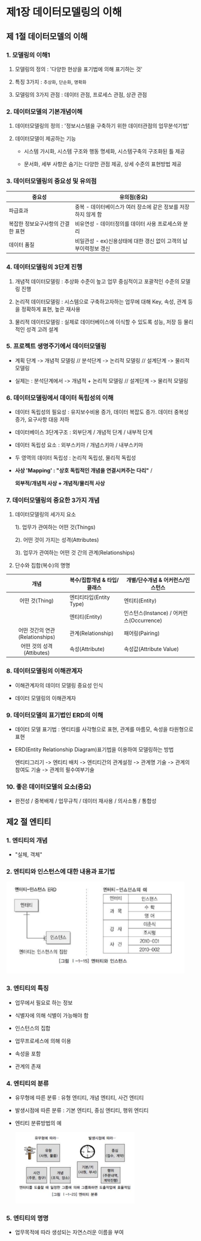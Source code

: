 # 제1장 데이터모델링의 이해

## 제 1절 데이터모델의 이해

### 1. 모델링의 이해1

1. 모델링의 정의 : '다양한 현상을 표기법에 의해 표기하는 것'

2. 특징 3가지 : `추상화`, `단순화`, `명확화`

3. 모델링의 3가지 관점 : 데이터 관점, 프로세스 관점, 상관 관점

### 2. 데이터모델의 기본개념이해

1. 데이터모델링의 정의 : '정보시스템을 구축하기 위한 데이터관점의 업무분석기법'

2. 데이터모델이 제공하는 기능
   
   - 시스템 가시화, 시스템 구조와 행동 명세화, 시스템구축의 구조화된 틀 제공
   
   - 문서화, 세부 사항은 숨기는 다양한 관점 제공, 상세 수준의 표현방법 제공

### 3. 데이터모델링의 중요성 및 유의점

| 중요성                | 유의점(중요)                                |
| ------------------ | -------------------------------------- |
| 파급효과               | 중복 - 데이터베이스가 여러 장소에 같은 정보를 저장하지 않게 함   |
| 복잡한 정보요구사항의 간결한 표현 | 비유연성 - 데이터정의를 데이터 사용 프로세스와 분리          |
| 데이터 품질             | 비일관성 - ex)신용상태에 대한 갱신 없이 고객의 납부이력정보 갱신 |

### 

### 4. 데이터모델링의 3단계 진행

1. 개념적 데이터모델링 : 추상화 수준이 높고 업무 중심적이고 포괄적인 수준의 모델링 진행

2. 논리적 데이터모델링 : 시스템으로 구축하고자하는 업무에 대해 Key, 속성, 관계 등을 정확하게 표현, 높은 재사용

3. 물리적 데이터모델링 : 실제로 데이터베이스에 이식할 수 있도록 성능, 저장 등 물리적인 성격 고려 설계

### 5. 프로젝트 생명주기에서 데이터모델링

- 계획 단계 -> 개념적 모델링 // 분석단계 -> 논리적 모델링 // 설계단계 -> 물리적 모델링

- 실제는 : 분석단계에서 -> 개념적 + 논리적 모델링 // 설계단계 -> 물리적 모델링

### 6. 데이터모델링에서 데이터 독립성의 이해

- 데이터 독립성의 필요성 : 유지보수비용 증가, 데이터 복잡도 증가. 데이터 중복성 증가, 요구사항 대응 저하

- 데이터베이스 3단계구조 : 외부단계 / 개념적 단계 / 내부적 단계

- 데이터 독립성 요소 : 외부스키마 / 개념스키마 / 내부스키마

- 두 영역의 데이터 독립성 : 논리적 독립성, 물리적 독립성

- **사상 'Mapping' : "상호 독립적인 개념을 연결시켜주는 다리"** /
  
  **외부적/개념적 사상 + 개념적/물리적 사상**

### 7. 데이터모델링의 중요한 3가지 개념

1. 데이터모델링의 세가지 요소
   
   1). 업무가 관여하는 어떤 것(Things)
   
   2). 어떤 것이 가지는 성격(Attributes)
   
   3). 업무가 관여하는 어떤 것 간의 관계(Relationships)

2. 단수와 집합(복수)의 명명

| 개념                       | 복수/집합개념 & 타입/클래스   | 개별/단수개념 & 어커런스/인스턴스               |
|:------------------------:| ------------------ | --------------------------------- |
| 어떤 것(Thing)              | 엔티티타입(Entity Type) | 엔티티(Entity)                       |
|                          | 엔티티(Entity)        | 인스턴스(Instance) / 어커런스(Occurrence) |
| 어떤 것간의 연관(Relationships) | 관계(Relationship)   | 패어링(Pairing)                      |
| 어떤 것의 성격(Attibutes)      | 속성(Attribute)      | 속성값(Attribute Value)              |

### 

### 8. 데이터모델링의 이해관계자

- 이해관계자의 데이터 모델링 중요성 인식

- 데이터 모델링의 이해관계자

### 9. 데이터모델의 표기법인 ERD의 이해

- 데이터 모델 표기법 : 엔티티를 사각형으로 표현, 관계를 마름모, 속성을 타원형으로 표현

- ERD(Entity Relationship Diagram)표기법을 이용하여 모델링하는 방법
  
  엔티티그리기 -> 엔티티 배치 -> 엔티티간의 관계설정 -> 관계명 기술 -> 관계의 참여도 기술 -> 관계의 필수여부기술

### 10. 좋은 데이터모델의 요소(중요)

- 완전성 / 중복배제 / 업무규칙 / 데이터 재사용 / 의사소통 / 통합성

## 제2 절 엔티티

### 1. 엔티티의 개념

- "실체, 객체"

### 2. 엔티티와 인스턴스에 대한 내용과 표기법

![](assets/001b63774355de69cb6a91fd42c1751aed1418c8.PNG)

### 

### 3. 엔티티의 특징

- 업무에서 필요로 하는 정보

- 식별자에 의해 식별이 가능해야 함

- 인스턴스의 집합

- 업무프로세스에 의해 이용

- 속성을 포함

- 관계의 존재



### 4. 엔티티의 분류

- 유무형에 따른 분류 : 유형 엔티티, 개념 엔티티, 사건 엔티티

- 발생시점에 따른 분류 : 기본 엔티티, 중심 엔티티, 행위 엔티티

- 엔티티 분류방법의 예
  
    ![](assets/21dde289611fe8df3c1e0779ef5a89ff444afc6b.PNG)

### 

### 5. 엔티티의 명명

- 업무목적에 따라 생성되는 자연스러운 이름을 부여
